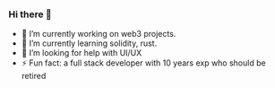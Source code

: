 ### Hi there 👋

<!--
**huaigu/huaigu** is a ✨ _special_ ✨ repository because its `README.md` (this file) appears on your GitHub profile.
-->

- 🔭 I’m currently working on web3 projects.
- 🌱 I’m currently learning solidity, rust.
- 🤔 I’m looking for help with UI/UX
- ⚡ Fun fact: a full stack developer with 10 years exp who should be retired
